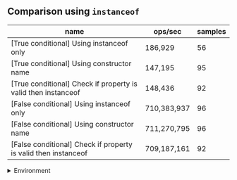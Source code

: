 ## Comparison using `instanceof`

|name|ops/sec|samples|
|-|-|-|
|[True conditional] Using instanceof only|186,929|56|
|[True conditional] Using constructor name|147,195|95|
|[True conditional] Check if property is valid then instanceof |148,436|92|
|[False conditional] Using instanceof only|710,383,937|96|
|[False conditional] Using constructor name|711,270,795|96|
|[False conditional] Check if property is valid then instanceof |709,187,161|92|


<details>
<summary>Environment</summary>

* __Machine:__ linux x64 | 2 vCPUs | 6.8GB Mem
* __Run:__ Sat Oct 21 2023 12:34:29 GMT+0000 (Coordinated Universal Time)
</details>

<!--
{"environment":{"platform":"linux","arch":"x64","cpus":2,"totalMemory":6.7597503662109375},"benchmarks":[{"name":"[True conditional] Using instanceof only","opsSec":186928.61680602902,"samples":4},{"name":"[True conditional] Using constructor name","opsSec":147195.09400614188,"samples":3},{"name":"[True conditional] Check if property is valid then instanceof ","opsSec":148435.6472283005,"samples":3},{"name":"[False conditional] Using instanceof only","opsSec":710383936.9322736,"samples":10},{"name":"[False conditional] Using constructor name","opsSec":711270794.9951831,"samples":6},{"name":"[False conditional] Check if property is valid then instanceof ","opsSec":709187160.6412472,"samples":10}]}-->
